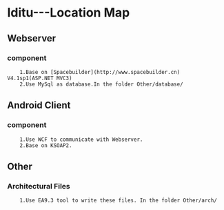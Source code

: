 Iditu---Location Map
===================================

Webserver
-----------------------------------
### component
		1.Base on [Spacebuilder](http://www.spacebuilder.cn) V4.1sp1(ASP.NET MVC3)
		2.Use MySql as database.In the folder Other/database/


Android Client
-----------------------------------
### component
		1.Use WCF to communicate with Webserver.
		2.Base on KSOAP2.
		
Other
-----------------------------------
### Architectural Files
		1.Use EA9.3 tool to write these files. In the folder Other/arch/